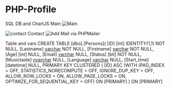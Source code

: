 # PHP-Profile
SQL DB and ChartJS
Main
![Main](https://user-images.githubusercontent.com/50046414/193515768-199cc19b-604a-4cb3-aab1-05abeb1c4d4b.png)

![contact](https://user-images.githubusercontent.com/50046414/193515766-097b9f5c-446c-414c-b325-1613812dd9f2.png)
Contact
![Add](https://user-images.githubusercontent.com/50046414/193515772-a59e4972-ecad-4d53-a855-b3da52648292.png)
Mail via PHPMailer

Table and vars
CREATE TABLE [dbo].[Persons](
	[ID] [int] IDENTITY(1,1) NOT NULL,
	[Lastname] [varchar](255) NOT NULL,
	[Firstname] [varchar](255) NOT NULL,
	[Age] [int] NULL,
	[Email] [varchar](255) NULL,
	[Status] [bit] NOT NULL,
	[Musictaste] [nvarchar](50) NULL,
	[Language] [varchar](255) NULL,
	[Start_time] [datetime] NULL,
PRIMARY KEY CLUSTERED 
(
	[ID] ASC
)WITH (PAD_INDEX = OFF, STATISTICS_NORECOMPUTE = OFF, IGNORE_DUP_KEY = OFF, ALLOW_ROW_LOCKS = ON, ALLOW_PAGE_LOCKS = ON, OPTIMIZE_FOR_SEQUENTIAL_KEY = OFF) ON [PRIMARY]
) ON [PRIMARY]
